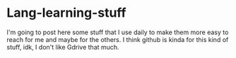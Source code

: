 # Lang-learning-stuff

I'm going to post here some stuff that I use daily to make them more easy to reach for me and maybe for the others. I think github is kinda for this kind of stuff, idk, I don't like Gdrive that much.
